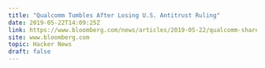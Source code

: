 ```yaml
---
title: "Qualcomm Tumbles After Losing U.S. Antitrust Ruling"
date: 2019-05-22T14:09:25Z
link: https://www.bloomberg.com/news/articles/2019-05-22/qualcomm-shares-drop-after-company-loses-u-s-antitrust-ruling?utm_medium=RSS&utm_source=hune
site: www.bloomberg.com
topic: Hacker News
draft: false
---
```


